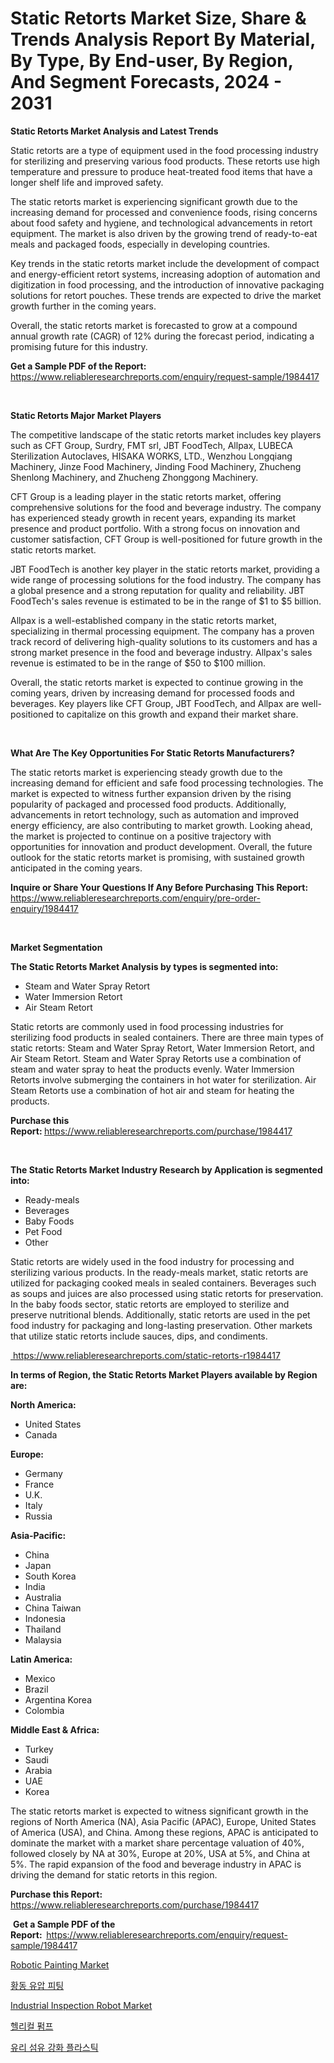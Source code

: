 <p><h1>Static Retorts Market Size, Share & Trends Analysis Report By Material, By Type, By End-user, By Region, And Segment Forecasts, 2024 - 2031</h1></p><p><strong>Static Retorts Market Analysis and Latest Trends</strong></p>
<p><p>Static retorts are a type of equipment used in the food processing industry for sterilizing and preserving various food products. These retorts use high temperature and pressure to produce heat-treated food items that have a longer shelf life and improved safety.</p><p>The static retorts market is experiencing significant growth due to the increasing demand for processed and convenience foods, rising concerns about food safety and hygiene, and technological advancements in retort equipment. The market is also driven by the growing trend of ready-to-eat meals and packaged foods, especially in developing countries.</p><p>Key trends in the static retorts market include the development of compact and energy-efficient retort systems, increasing adoption of automation and digitization in food processing, and the introduction of innovative packaging solutions for retort pouches. These trends are expected to drive the market growth further in the coming years.</p><p>Overall, the static retorts market is forecasted to grow at a compound annual growth rate (CAGR) of 12% during the forecast period, indicating a promising future for this industry.</p></p>
<p><strong>Get a Sample PDF of the Report:&nbsp;</strong> <a href="https://www.reliableresearchreports.com/enquiry/request-sample/1984417">https://www.reliableresearchreports.com/enquiry/request-sample/1984417</a></p>
<p>&nbsp;</p>
<p><strong>Static Retorts Major Market Players</strong></p>
<p><p>The competitive landscape of the static retorts market includes key players such as CFT Group, Surdry, FMT srl, JBT FoodTech, Allpax, LUBECA Sterilization Autoclaves, HISAKA WORKS, LTD., Wenzhou Longqiang Machinery, Jinze Food Machinery, Jinding Food Machinery, Zhucheng Shenlong Machinery, and Zhucheng Zhonggong Machinery. </p><p>CFT Group is a leading player in the static retorts market, offering comprehensive solutions for the food and beverage industry. The company has experienced steady growth in recent years, expanding its market presence and product portfolio. With a strong focus on innovation and customer satisfaction, CFT Group is well-positioned for future growth in the static retorts market.</p><p>JBT FoodTech is another key player in the static retorts market, providing a wide range of processing solutions for the food industry. The company has a global presence and a strong reputation for quality and reliability. JBT FoodTech's sales revenue is estimated to be in the range of $1 to $5 billion.</p><p>Allpax is a well-established company in the static retorts market, specializing in thermal processing equipment. The company has a proven track record of delivering high-quality solutions to its customers and has a strong market presence in the food and beverage industry. Allpax's sales revenue is estimated to be in the range of $50 to $100 million.</p><p>Overall, the static retorts market is expected to continue growing in the coming years, driven by increasing demand for processed foods and beverages. Key players like CFT Group, JBT FoodTech, and Allpax are well-positioned to capitalize on this growth and expand their market share.</p></p>
<p>&nbsp;</p>
<p><strong>What Are The Key Opportunities For Static Retorts Manufacturers?</strong></p>
<p><p>The static retorts market is experiencing steady growth due to the increasing demand for efficient and safe food processing technologies. The market is expected to witness further expansion driven by the rising popularity of packaged and processed food products. Additionally, advancements in retort technology, such as automation and improved energy efficiency, are also contributing to market growth. Looking ahead, the market is projected to continue on a positive trajectory with opportunities for innovation and product development. Overall, the future outlook for the static retorts market is promising, with sustained growth anticipated in the coming years.</p></p>
<p><strong>Inquire or Share Your Questions If Any Before Purchasing This Report:</strong> <a href="https://www.reliableresearchreports.com/enquiry/pre-order-enquiry/1984417">https://www.reliableresearchreports.com/enquiry/pre-order-enquiry/1984417</a></p>
<p>&nbsp;</p>
<p><strong>Market Segmentation</strong></p>
<p><strong>The Static Retorts Market Analysis by types is segmented into:</strong></p>
<p><ul><li>Steam and Water Spray Retort</li><li>Water Immersion Retort</li><li>Air Steam Retort</li></ul></p>
<p><p>Static retorts are commonly used in food processing industries for sterilizing food products in sealed containers. There are three main types of static retorts: Steam and Water Spray Retort, Water Immersion Retort, and Air Steam Retort. Steam and Water Spray Retorts use a combination of steam and water spray to heat the products evenly. Water Immersion Retorts involve submerging the containers in hot water for sterilization. Air Steam Retorts use a combination of hot air and steam for heating the products.</p></p>
<p><strong>Purchase this Report:&nbsp;</strong><a href="https://www.reliableresearchreports.com/purchase/1984417">https://www.reliableresearchreports.com/purchase/1984417</a></p>
<p>&nbsp;</p>
<p><strong>The Static Retorts Market Industry Research by Application is segmented into:</strong></p>
<p><ul><li>Ready-meals</li><li>Beverages</li><li>Baby Foods</li><li>Pet Food</li><li>Other</li></ul></p>
<p><p>Static retorts are widely used in the food industry for processing and sterilizing various products. In the ready-meals market, static retorts are utilized for packaging cooked meals in sealed containers. Beverages such as soups and juices are also processed using static retorts for preservation. In the baby foods sector, static retorts are employed to sterilize and preserve nutritional blends. Additionally, static retorts are used in the pet food industry for packaging and long-lasting preservation. Other markets that utilize static retorts include sauces, dips, and condiments.</p></p>
<p><a href="https://www.reliableresearchreports.com/static-retorts-r1984417">&nbsp;https://www.reliableresearchreports.com/static-retorts-r1984417</a></p>
<p><strong>In terms of Region, the Static Retorts Market Players available by Region are:</strong></p>
<p>
    <p> <strong> North America: </strong>
        <ul>
            <li>United States</li>
            <li>Canada</li>
        </ul>
        </p> 
    <p> <strong> Europe: </strong>
        <ul>
            <li>Germany</li>
            <li>France</li>
            <li>U.K.</li>
            <li>Italy</li>
            <li>Russia</li>
        </ul>
        </p> 
    <p> <strong> Asia-Pacific: </strong>
        <ul>
            <li>China</li>
            <li>Japan</li>
            <li>South Korea</li>
            <li>India</li>
            <li>Australia</li>
            <li>China Taiwan</li>
            <li>Indonesia</li>
            <li>Thailand</li>
            <li>Malaysia</li>
        </ul>
        </p> 
    <p> <strong> Latin America: </strong>
        <ul>
            <li>Mexico</li>
            <li>Brazil</li>
            <li>Argentina Korea</li>
            <li>Colombia</li>
        </ul>
        </p> 
    <p> <strong> Middle East & Africa: </strong>
        <ul>
            <li>Turkey</li>
            <li>Saudi</li>
            <li>Arabia</li>
            <li>UAE</li>
            <li>Korea</li>
        </ul>
    </p>
    </p>
<p><p>The static retorts market is expected to witness significant growth in the regions of North America (NA), Asia Pacific (APAC), Europe, United States of America (USA), and China. Among these regions, APAC is anticipated to dominate the market with a market share percentage valuation of 40%, followed closely by NA at 30%, Europe at 20%, USA at 5%, and China at 5%. The rapid expansion of the food and beverage industry in APAC is driving the demand for static retorts in this region.</p></p>
<p><strong>Purchase this Report: </strong><a href="https://www.reliableresearchreports.com/purchase/1984417">https://www.reliableresearchreports.com/purchase/1984417</a></p>
<p>&nbsp;<strong>Get a Sample PDF of the Report:&nbsp;&nbsp;</strong><a href="https://www.reliableresearchreports.com/enquiry/request-sample/1984417">https://www.reliableresearchreports.com/enquiry/request-sample/1984417</a></p>
<p><strong></strong></p>
<p><p><a href="https://github.com/yoshih12/Market-Research-Report-List-3/blob/main/robotic-painting-market.md">Robotic Painting Market</a></p><p><a href="https://github.com/nuekbpymrrz5/Market-Research-Report-List-1/blob/main/707370631314.md">황동 유압 피팅</a></p><p><a href="https://github.com/jerrycopelandthomaswsqd8q/Market-Research-Report-List-2/blob/main/industrial-inspection-robot-market.md">Industrial Inspection Robot Market</a></p><p><a href="https://medium.com/@kellyclarkson42/%ED%97%AC%EB%A6%AC%EC%BB%AC-%ED%8E%8C%ED%94%84-%EC%8B%9C%EC%9E%A5-%EA%B7%9C%EB%AA%A8-%EC%97%B0%ED%8F%89%EA%B7%A0-%EC%84%B1%EC%9E%A5%EB%A5%A0-%ED%8A%B8%EB%A0%8C%EB%93%9C-2024-2030-f2b527cb6cef">헬리컬 펌프</a></p><p><a href="https://github.com/BrettWeberrt8767765/Market-Research-Report-List-1/blob/main/884672831315.md">유리 섬유 강화 플라스틱</a></p></p>